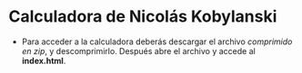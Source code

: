# Calculadora de Nicolás Kobylanski

- Para acceder a la calculadora deberás descargar el archivo *comprimido en zip*, y descomprimirlo. Después abre el archivo y accede al **index.html**.
